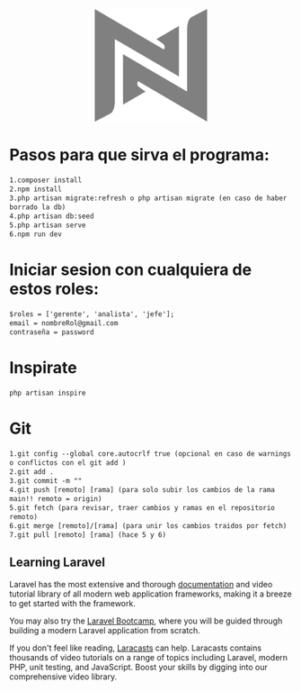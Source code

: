 <p align="center"><a href="#" target="_blank"><img src="./public/Nexus.svg" width="200" height="200" alt="Nexus Logo"></a></p>

# Pasos para que sirva el programa:
    1.composer install
    2.npm install
    3.php artisan migrate:refresh o php artisan migrate (en caso de haber borrado la db)
    4.php artisan db:seed 
    5.php artisan serve
    6.npm run dev
# Iniciar sesion con cualquiera de estos roles:
    $roles = ['gerente', 'analista', 'jefe'];
    email = nombreRol@gmail.com
    contraseña = password
# Inspirate
    php artisan inspire
# Git
    1.git config --global core.autocrlf true (opcional en caso de warnings o conflictos con el git add )
    2.git add .
    3.git commit -m "" 
    4.git push [remoto] [rama] (para solo subir los cambios de la rama main!! remoto = origin)
    5.git fetch (para revisar, traer cambios y ramas en el repositorio remoto) 
    6.git merge [remoto]/[rama] (para unir los cambios traidos por fetch)
    7.git pull [remoto] [rama] (hace 5 y 6)

## Learning Laravel

Laravel has the most extensive and thorough [documentation](https://laravel.com/docs) and video tutorial library of all modern web application frameworks, making it a breeze to get started with the framework.

You may also try the [Laravel Bootcamp](https://bootcamp.laravel.com), where you will be guided through building a modern Laravel application from scratch.

If you don't feel like reading, [Laracasts](https://laracasts.com) can help. Laracasts contains thousands of video tutorials on a range of topics including Laravel, modern PHP, unit testing, and JavaScript. Boost your skills by digging into our comprehensive video library.